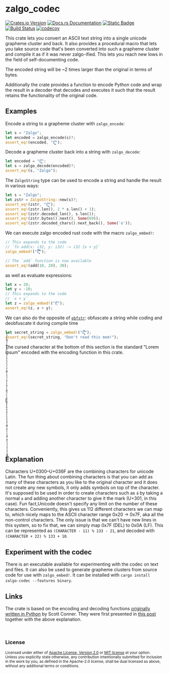 # zalgo_codec

[![Crates.io Version](https://img.shields.io/crates/v/zalgo_codec?logo=rust)](https://crates.io/crates/zalgo-codec)
[![Docs.rs Documentation](https://img.shields.io/badge/docs.rs-zalgo__codec-66c2a5?logo=docs.rs)](https://docs.rs/zalgo_codec/latest/zalgo_codec/)
[![Static Badge](https://img.shields.io/badge/github-JSorngard%2Fzalgo__codec-8da0cb?logo=github)](https://github.com/JSorngard/zalgo_codec)
[![Build Status](https://github.com/JSorngard/zalgo_codec/actions/workflows/rust.yml/badge.svg)](https://github.com/JSorngard/zalgo_codec/actions/workflows/rust.yml)
[![codecov](https://codecov.io/gh/JSorngard/zalgo_codec/graph/badge.svg?token=X7TTODVC8I)](https://codecov.io/gh/JSorngard/zalgo_codec)

This crate lets you convert an ASCII text string into a single unicode grapheme
cluster and back.
It also provides a procedural macro that lets you take source code that's been
converted into such a grapheme cluster and compile it as if it was never zalgo-ified.
This lets you reach new lows in the field of self-documenting code.

The encoded string will be ~2 times larger than the original in terms of bytes.

Additionally the crate provides a function to encode Python code and wrap the
result in a decoder that decodes and executes it such that the result retains the
functionality of the original code.

## Examples

Encode a string to a grapheme cluster with `zalgo_encode`:

```rust
let s = "Zalgo";
let encoded = zalgo_encode(s)?;
assert_eq!(encoded, "É̺͇͌͏");
```

Decode a grapheme cluster back into a string with `zalgo_decode`:

```rust
let encoded = "É̺͇͌͏";
let s = zalgo_decode(encoded)?;
assert_eq!(s, "Zalgo");
```

The `ZalgoString` type can be used to encode a string and handle the result in
various ways:

```rust
let s = "Zalgo";
let zstr = ZalgoString::new(s)?;
assert_eq!(zstr, "É̺͇͌͏");
assert_eq!(zstr.len(), 2 * s.len() + 1);
assert_eq!(zstr.decoded_len(), s.len());
assert_eq!(zstr.bytes().next(), Some(69));
assert_eq!(zstr.decoded_chars().next_back(), Some('o'));
```

We can execute zalgo encoded rust code with the macro `zalgo_embed!`:

```rust
// This expands to the code
// `fn add(x: i32, y: i32) -> i32 {x + y}`
zalgo_embed!("E͎͉͙͉̞͉͙͆̀́̈́̈́̈̀̓̒̌̀̀̓̒̉̀̍̀̓̒̀͛̀̋̀͘̚̚͘͝");

// The `add` function is now available
assert_eq!(add(10, 20), 30);
```

as well as evaluate expressions:

```rust
let x = 20;
let y = -10;
// This expands to the code 
// `x + y`
let z = zalgo_embed!("È͙̋̀͘");
assert_eq!(z, x + y);
```

We can also do the opposite of [`obfstr`](https://crates.io/crates/obfstr): obfuscate
a string while coding and deobfuscate it during compile time

```rust
let secret_string = zalgo_embed!("Ê̤͏͎͔͔͈͉͓͍̇̀͒́̈́̀̀ͅ͏͍́̂");
assert_eq!(secret_string, "Don't read this mom!");
```

The cursed character at the bottom of this section is the standard "Lorem ipsum"
encoded with the encoding function in this crate.

<br>
<br>
<br>
<br>
<br>
<br>
<br>
E̬͏͍͉͓͕͍͒̀͐̀̈́ͅ͏͌͏͓͉͔͍͔͒̀̀́̌̀̓ͅ͏͎͓͔͔͕͉͉͓͉͎͇͉͔͓̓͒̀́̈́͐̓̀͌̌̀̈́̀̈́ͅͅͅͅ͏͉͕͓͍̀ͅ͏͔͍̈́̀͐ͅ͏͉͎͉͉͕͎͔͕͔͒̀̓̈́̈́̀̀͌́͂͏͔͒̀̀̈́ͅͅ͏͌͏͍͇͎͉͒̀́́̀́͌ͅ<br>
<br>
<br>
<br>
<br>
<br>
<br>
<br>
<br>

## Explanation

Characters U+0300–U+036F are the combining characters for unicode Latin.
The fun thing about combining characters is that you can add as many of these
characters as you like to the original character and it does not create any new symbols,
it only adds symbols on top of the character. It's supposed to be used in order
to create characters such as `á` by taking a normal `a` and adding another
character to give it the mark (U+301, in this case).
Fun fact,Unicode doesn't specify any limit on the number of these characters.
Conveniently, this gives us 112 different characters we can map to,
which nicely maps to the ASCII character range 0x20 -> 0x7F,
aka all the non-control characters. The only issue is that we can't have new lines
in this system, so to fix that, we can simply map 0x7F (DEL) to 0x0A (LF).
This can be represented as `(CHARACTER - 11) % 133 - 21`, and decoded with
`(CHARACTER + 22) % 133 + 10`.

## Experiment with the codec

There is an executable available for experimenting with the codec on text and files.
It can also be used to generate grapheme clusters from source code for use with `zalgo_embed!`.
It can be installed with `cargo install zalgo-codec --features binary`.

## Links

The crate is based on the encoding and decoding functions
[originally written in Python](https://github.com/DaCoolOne/DumbIdeas/tree/main/reddit_ph_compressor)
by Scott Conner. They were first presented in [this post](https://www.reddit.com/r/ProgrammerHumor/comments/yqof9f/the_most_upvoted_comment_picks_the_next_line_of/ivrd9ur/?context=3)
together with the above explanation.

<br>

### License

<sup>
Licensed under either of <a href="LICENSE-APACHE">Apache License, Version
2.0</a> or <a href="LICENSE-MIT">MIT license</a> at your option.
</sup>

<br>

<sub>
Unless you explicitly state otherwise, any contribution intentionally submitted
for inclusion in the work by you, as defined in the Apache-2.0 license, shall be
dual licensed as above, without any additional terms or conditions.
</sub>
